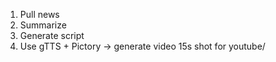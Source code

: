 1. Pull news
2. Summarize
3. Generate script
4. Use gTTS + Pictory -> generate video 15s shot for youtube/

